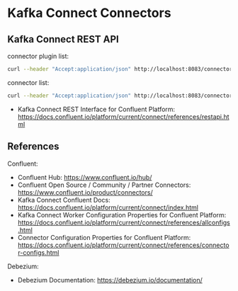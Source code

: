 # Kafka Connect Connectors

## Kafka Connect REST API

connector plugin list:

```bash
curl --header "Accept:application/json" http://localhost:8083/connector-plugins | jq '.[].class'
```

connector list:

```bash
curl --header "Accept:application/json" http://localhost:8083/connectors | jq
```

- Kafka Connect REST Interface for Confluent Platform: <https://docs.confluent.io/platform/current/connect/references/restapi.html>

## References

Confluent:

- Confluent Hub: <https://www.confluent.io/hub/>
- Confluent Open Source / Community / Partner Connectors: <https://www.confluent.io/product/connectors/>
- Kafka Connect Confluent Docs: <https://docs.confluent.io/platform/current/connect/index.html>
- Kafka Connect Worker Configuration Properties for Confluent Platform: <https://docs.confluent.io/platform/current/connect/references/allconfigs.html>
- Connector Configuration Properties for Confluent Platform: <https://docs.confluent.io/platform/current/connect/references/connector-configs.html>

Debezium:

- Debezium Documentation: <https://debezium.io/documentation/>

